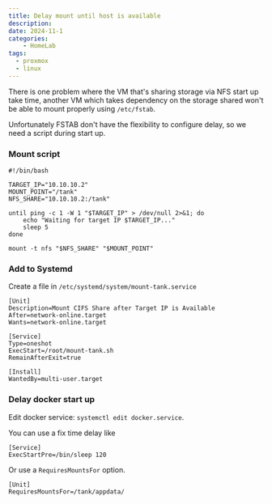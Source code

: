 ```yaml
---
title: Delay mount until host is available
description: 
date: 2024-11-1
categories:
    - HomeLab
tags:
  - proxmox
  - linux
---
```


There is one problem where the VM that's sharing storage via NFS start up take time, another VM which takes dependency on the storage shared won't be able to mount properly using `/etc/fstab`. 

Unfortunately FSTAB don't have the flexibility to configure delay, so we need a script during start up.

### Mount script

```
#!/bin/bash

TARGET_IP="10.10.10.2"
MOUNT_POINT="/tank"
NFS_SHARE="10.10.10.2:/tank"

until ping -c 1 -W 1 "$TARGET_IP" > /dev/null 2>&1; do
    echo "Waiting for target IP $TARGET_IP..."
    sleep 5
done

mount -t nfs "$NFS_SHARE" "$MOUNT_POINT"
```

### Add to Systemd

Create a file in `/etc/systemd/system/mount-tank.service`

```
[Unit]
Description=Mount CIFS Share after Target IP is Available
After=network-online.target
Wants=network-online.target

[Service]
Type=oneshot
ExecStart=/root/mount-tank.sh
RemainAfterExit=true

[Install]
WantedBy=multi-user.target
```

### Delay docker start up 

Edit docker service: `systemctl edit docker.service`.

You can use a fix time delay like

```
[Service]
ExecStartPre=/bin/sleep 120
```

Or use a `RequiresMountsFor` option.

```
[Unit]
RequiresMountsFor=/tank/appdata/
```